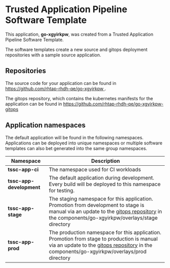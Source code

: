 # Trusted Application Pipeline Software Template

This application, **go-xgyirkpw**, was created from a Trusted Application Pipeline Software Template.

The software templates create a new source and gitops deployment repositories with a sample source application. 

## Repositories

The source code for your application can be found in [https://github.com/rhtap-rhdh-qe/go-xgyirkpw ](https://github.com/rhtap-rhdh-qe/go-xgyirkpw ).
 
The gitops repository, which contains the kubernetes manifests for the application can be found in 
[https://github.com/rhtap-rhdh-qe/go-xgyirkpw-gitops ](https://github.com/rhtap-rhdh-qe/go-xgyirkpw-gitops ) 

## Application namespaces 

The default application will be found in the following namespaces. Applications can be deployed into unique namespaces or multiple software templates can also bet generated into the same group namespaces.  

|  Namespace   |  Description   |  
| -------- | -------- |
| **tssc-app-ci** | The namespace used for CI workloads |
| **tssc-app-development** | The default application during development. Every build will be deployed to this namespace for testing. |
| **tssc-app-stage** | The staging namespace for this application. Promotion from development to stage is manual via an update to the [gitops repository](https://github.com/rhtap-rhdh-qe/go-xgyirkpw-gitops ) in the components/go-xgyirkpw/overlays/stage directory |
| **tssc-app-prod** | The production namespace for this application. Promotion from stage to production is manual via an update to the [gitops repository](https://github.com/rhtap-rhdh-qe/go-xgyirkpw-gitops ) in the components/go-xgyirkpw/overlays/prod directory |
